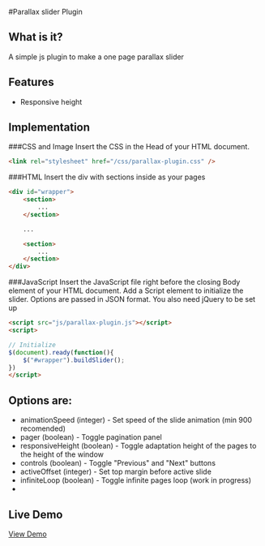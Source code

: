 #Parallax slider Plugin

## What is it?
A simple js plugin to make a one page parallax slider

## Features
- Responsive height

## Implementation

###CSS and Image
Insert the CSS in the Head of your HTML document.

```html
<link rel="stylesheet" href="/css/parallax-plugin.css" />
```

###HTML
Insert the div with sections inside as your pages
```html
<div id="wrapper">
	<section>
		...
	</section>

	...

	<section>
		...
	</section>
</div>
```

###JavaScript
Insert the JavaScript file right before the closing Body element of your HTML document. Add a Script element to initialize the slider. Options are passed in JSON format. You also need jQuery to be set up


```html
<script src="js/parallax-plugin.js"></script>
<script>

// Initialize
$(document).ready(function(){
	$("#wrapper").buildSlider();
})
</script>
```

## Options are:

- animationSpeed (integer) - Set speed of the slide animation (min 900 recomended)
- pager (boolean) - Toggle pagination panel
- responsiveHeight (boolean) - Toggle adaptation height of the pages to the height of the window
- controls (boolean) - Toggle "Previous" and "Next" buttons
- activeOffset (integer) - Set top margin before active slide
- infiniteLoop (boolean) - Toggle infinite pages loop (work in progress)
- 
## Live Demo
[View Demo](http://www.ovvshi.pp.ua/parallax/)
